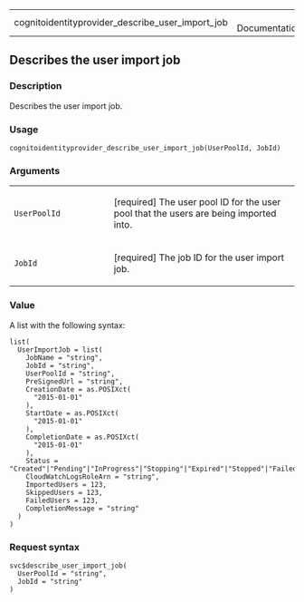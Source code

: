 <table style="width: 100%;">
<tbody>
<tr class="odd">
<td>cognitoidentityprovider_describe_user_import_job</td>
<td style="text-align: right;">R Documentation</td>
</tr>
</tbody>
</table>

## Describes the user import job

### Description

Describes the user import job.

### Usage

    cognitoidentityprovider_describe_user_import_job(UserPoolId, JobId)

### Arguments

<table>
<colgroup>
<col style="width: 35%" />
<col style="width: 65%" />
</colgroup>
<tbody>
<tr class="odd">
<td><code
id="cognitoidentityprovider_describe_user_import_job_:_UserPoolId">UserPoolId</code></td>
<td><p>[required] The user pool ID for the user pool that the users are
being imported into.</p></td>
</tr>
<tr class="even">
<td><code
id="cognitoidentityprovider_describe_user_import_job_:_JobId">JobId</code></td>
<td><p>[required] The job ID for the user import job.</p></td>
</tr>
</tbody>
</table>

### Value

A list with the following syntax:

    list(
      UserImportJob = list(
        JobName = "string",
        JobId = "string",
        UserPoolId = "string",
        PreSignedUrl = "string",
        CreationDate = as.POSIXct(
          "2015-01-01"
        ),
        StartDate = as.POSIXct(
          "2015-01-01"
        ),
        CompletionDate = as.POSIXct(
          "2015-01-01"
        ),
        Status = "Created"|"Pending"|"InProgress"|"Stopping"|"Expired"|"Stopped"|"Failed"|"Succeeded",
        CloudWatchLogsRoleArn = "string",
        ImportedUsers = 123,
        SkippedUsers = 123,
        FailedUsers = 123,
        CompletionMessage = "string"
      )
    )

### Request syntax

    svc$describe_user_import_job(
      UserPoolId = "string",
      JobId = "string"
    )
